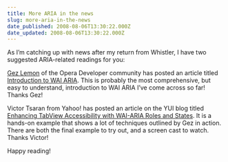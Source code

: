 ```yaml
---
title: More ARIA in the news
slug: more-aria-in-the-news
date_published: 2008-08-06T13:30:22.000Z
date_updated: 2008-08-06T13:30:22.000Z
---
```


As I&#8217;m catching up with news after my return from Whistler, I have two suggested ARIA-related readings for you:

[Gez Lemon](http://dev.opera.com/author/1710830) of the Opera Developer community has posted an article titled [Introduction to WAI ARIA](http://dev.opera.com/articles/view/introduction-to-wai-aria/). This is probably the most comprehensive, but easy to understand, introduction to WAI ARIA I&#8217;ve come across so far! Thanks Gez!

Victor Tsaran from Yahoo! has posted an article on the YUI blog titled [Enhancing TabView Accessibility with WAI-ARIA Roles and States](http://yuiblog.com/blog/2008/07/30/tabview-aria/). It is a hands-on example that shows a lot of techniques outlined by Gez in action. There are both the final example to try out, and a screen cast to watch. Thanks Victor!

Happy reading!

